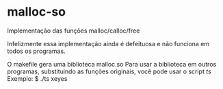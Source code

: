 # malloc-so
Implementação das funções malloc/calloc/free

Infelizmente essa implementação ainda é defeituosa e não funciona em todos os programas.

O makefile gera uma biblioteca malloc.so
Para usar a biblioteca em outros programas, substituindo as funções originais, você pode usar o script *ts*
Exemplo:
$ ./ts xeyes
